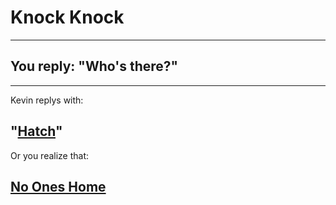 # Knock Knock
---
## You reply: "Who's there?"
---
Kevin replys with:
## "[Hatch](hatchwho.md)"
Or you realize that:
## [No Ones Home](noOnesHome.md)